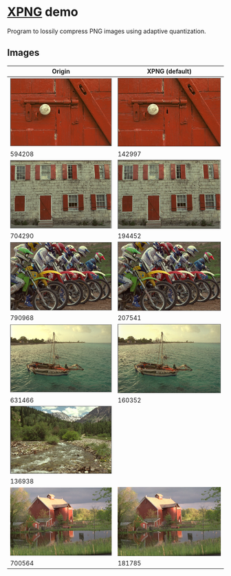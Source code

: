 # [XPNG](https://github.com/ImageProcessing-ElectronicPublications/xpng) demo

Program to lossily compress PNG images using adaptive quantization.

## Images

| Origin | XPNG (default) |
| --- | --- |
| ![](images/6d43cbb8-d698-11e6-9104-45c011d5416d.png) | ![](images/xpng/6d43cbb8-d698-11e6-9104-45c011d5416d.png) |
| 594208 | 142997 |
| ![](images/6d455276-d698-11e6-8101-8533ebcf7249.png) | ![](images/xpng/6d455276-d698-11e6-8101-8533ebcf7249.png) |
| 704290 | 194452 |
| ![](images/6d46d9fc-d698-11e6-8fbf-b1276c061c9d.png) | ![](images/xpng/6d46d9fc-d698-11e6-8fbf-b1276c061c9d.png) |
| 790968 | 207541 |
| ![](images/6d4a1504-d698-11e6-97bb-eb22d565eee2.png) | ![](images/xpng/6d4a1504-d698-11e6-97bb-eb22d565eee2.png) |
| 631466 | 160352 |
| ![](images/6d5d94a8-d698-11e6-83ac-2ee6f77d9e13.jpg) |   |
| 136938 |   |
| ![](images/6d66d702-d698-11e6-88ea-7c199ab33f90.png) | ![](images/xpng/6d66d702-d698-11e6-88ea-7c199ab33f90.png) |
| 700564 | 181785 |

